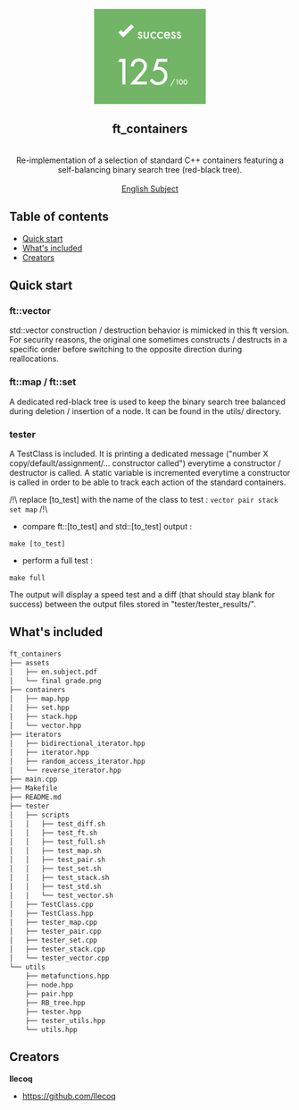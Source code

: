 <p align="center">
  <a href="https://42lyon.fr/">
    <img src="https://github.com/llecoq/ft_containers/blob/main/assets/final%20grade.png" alt="ft_containers" width=200 height=170>
  </a>

  <h2 align="center">ft_containers</h2>

  <p align="center">
    <br>
    Re-implementation of a selection of standard C++ containers featuring a self-balancing binary search tree (red-black tree).
    <br>
    <br>
    <a href="https://github.com/llecoq/ft_containers/blob/master/assets/en.subject.pdf">English Subject </a>
  </p>
</p>


## Table of contents

- [Quick start](#quick-start)
- [What's included](#whats-included)
- [Creators](#creators)


## Quick start


### ft::vector ###

std::vector construction / destruction behavior is mimicked in this ft version. For security reasons, the original one sometimes constructs / destructs in a specific order before switching to the opposite direction during reallocations.

### ft::map / ft::set ###

A dedicated red-black tree is used to keep the binary search tree balanced during deletion / insertion of a node. It can be found in the utils/ directory.

### tester ###

A TestClass is included. It is printing a dedicated message ("number X copy/default/assignment/... constructor called") everytime a constructor / destructor is called. A static variable is incremented everytime a constructor is called in order to be able to track each action of the standard containers.

/!\ replace [to_test] with the name of the class to test : ``` vector pair stack set map ```  /!\

- compare ft::[to_test] and std::[to_test] output :
```
make [to_test]
```

- perform a full test :
```
make full
```

The output will display a speed test and a diff (that should stay blank for success) between the output files stored in "tester/tester_results/". 

## What's included

```
ft_containers
├── assets
│   ├── en.subject.pdf
│   └── final grade.png
├── containers
│   ├── map.hpp
│   ├── set.hpp
│   ├── stack.hpp
│   └── vector.hpp
├── iterators
│   ├── bidirectional_iterator.hpp
│   ├── iterator.hpp
│   ├── random_access_iterator.hpp
│   └── reverse_iterator.hpp
├── main.cpp
├── Makefile
├── README.md
├── tester
│   ├── scripts
│   │   ├── test_diff.sh
│   │   ├── test_ft.sh
│   │   ├── test_full.sh
│   │   ├── test_map.sh
│   │   ├── test_pair.sh
│   │   ├── test_set.sh
│   │   ├── test_stack.sh
│   │   ├── test_std.sh
│   │   └── test_vector.sh
│   ├── TestClass.cpp
│   ├── TestClass.hpp
│   ├── tester_map.cpp
│   ├── tester_pair.cpp
│   ├── tester_set.cpp
│   ├── tester_stack.cpp
│   └── tester_vector.cpp
└── utils
    ├── metafunctions.hpp
    ├── node.hpp
    ├── pair.hpp
    ├── RB_tree.hpp
    ├── tester.hpp
    ├── tester_utils.hpp
    └── utils.hpp
```

## Creators

**llecoq**

- <https://github.com/llecoq>
